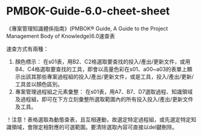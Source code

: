 # PMBOK-Guide-6.0-cheet-sheet
《專案管理知識體係指南》(PMBOK® Guide, A Guide to the Project Management Body of Knowledge)6.0速查表

速查方式有兩種：
1. 顏色標示：
  在s01表，用B2、C2格選取要查找的投入/產出/更新文件，或用B4、C4格選取要查找的工具，即會以高量色彩在s01、a00~a03的表單上顯示出該其那些專案過程組的投入/產出/更新文件，或是工具，投入/產出/更新/工具並以顏色區別。
1. 專案管理過程組之元素彙整：
  在s01表，用A7、B7、D7選取過程、知識領域及過程組，即可在下方立刻彙整所選取範圍內的所有投入投入/產出/更新文件及工具。

！注意！表格選取為動態查表，且互相連動，故選定特定過程組，或先選定特定知識領域，會限定相對應的可選範圍。要清除選取內容可直接以del鍵刪除。
